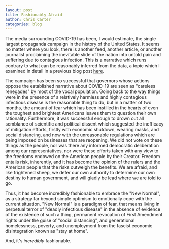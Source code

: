 ```yaml
---
layout: post
title: Fashionably Afraid
author: Chris Carter
categories: blog
---
```

The media surrounding COVID-19 has been, I would estimate, the single largest propaganda campaign in the history of the United States. It seems no matter where you look, there is another feed, another article, or another journalist proclaiming the inevitable slide of the nation into untold pain and suffering due to contagious infection. This is a narrative which runs contrary to what can be reasonably inferred from the data, a topic which I examined in detail in a previous blog post [here](https://chrisevancarter.com/blog/2020/04/28/causal-relationships).



The campaign has been so successful that governors whose actions oppose the established narrative about COVID-19 are seen as "careless renegades" by most of the vocal population. Going back to the way things were in the presence of a relatively harmless and highly contagious infectious disease is the reasonable thing to do, but in a matter of two months, the amount of fear which has been instilled in the hearts of even the toughest and brightest Americans leaves them to question their own rationality. Furthermore, it was successful enough to drown out all semblance of scientific and political dissent which suggested the inefficacy of mitigation efforts, firstly with economic shutdown, wearing masks, and social distancing, and now with the unreasonable regulations which are being imposed on businesses that are reopening. We did not vote on these things as the people, nor was there any informed democratic deliberation among our representatives, nor were these efforts taken with any view to the freedoms endowed on the American people by their Creator. Freedom entails risk, inherently, and it has become the opinion of the rulers and the American people that the risks outweigh the benefits. We are afraid, and like frightened sheep, we defer our own authority to determine our own destiny to human government, and will gladly be lead where we are told to go.



Thus, it has become incredibly fashionable to embrace the "New Normal", as a strategy far beyond simple optimism to emotionally cope with the current situation. "New Normal" is a paradigm of fear, that means living in perpetual terror of "deadly infectious disease" in the absence of evidence of the existence of such a thing, permanent revocation of First Amendment rights under the guise of "social distancing", and generational homelessness, poverty, and unemployment from the fascist economic disintegration known as "stay at home".



And, it's *incredibly* fashionable.
